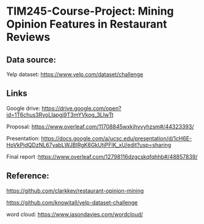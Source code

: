 # TIM245-Course-Project: Mining Opinion Features in Restaurant Reviews

## Data source:
Yelp dataset: https://www.yelp.com/dataset/challenge

## Links
Google drive: https://drive.google.com/open?id=1T6chus3RyoLIapgj9T3mYVkog_3LIwTt

Proposal: https://www.overleaf.com/11708845wxkjhvvyhzsm#/44323393/

Presentation: https://docs.google.com/a/ucsc.edu/presentation/d/1cH6E-HoVkPjdQDzNL67yabLWJBIRgK6GkUtjPFlK_xU/edit?usp=sharing

Final report :https://www.overleaf.com/12798116dzgcskqfqhhb#/48857839/

## Reference:

https://github.com/clarkkev/restaurant-opinion-mining

https://github.com/knowitall/yelp-dataset-challenge

word cloud: https://www.jasondavies.com/wordcloud/
